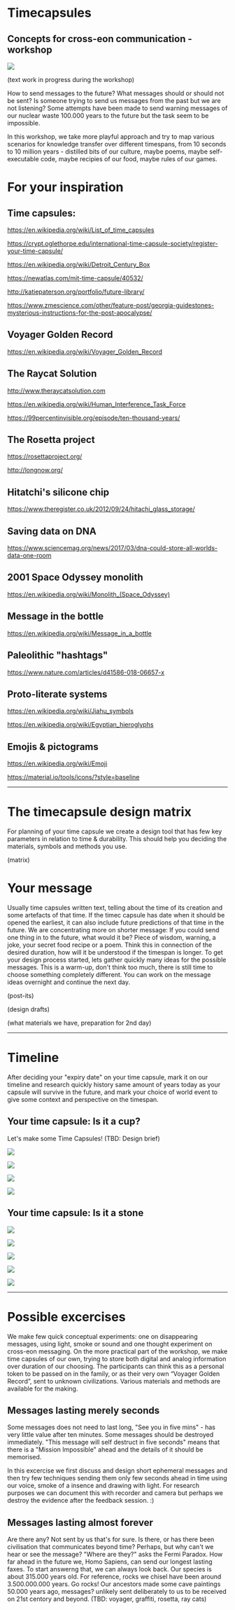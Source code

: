 # Timecapsules
## Concepts for cross-eon communication -workshop

![](https://github.com/kimitobo/Timecapsules/blob/master/pics/TimeCapsules_1.png?raw=true)

(text work in progress during the workshop)

How to send messages to the future? What messages should or should not be sent? Is someone trying to send us messages from the past but we are not listening? Some attempts have been made to send warning messages of our nuclear waste 100.000 years to the future but the task seem to be impossible.

In this workshop, we take more playful approach and try to map various scenarios for knowledge transfer over different timespans, from 10 seconds to 10 million years - distilled bits of our culture, maybe poems, maybe self-executable code, maybe recipies of our food, maybe rules of our games.


# For your inspiration

## Time capsules:

https://en.wikipedia.org/wiki/List_of_time_capsules

https://crypt.oglethorpe.edu/international-time-capsule-society/register-your-time-capsule/

https://en.wikipedia.org/wiki/Detroit_Century_Box

https://newatlas.com/mit-time-capsule/40532/

http://katiepaterson.org/portfolio/future-library/

https://www.zmescience.com/other/feature-post/georgia-guidestones-mysterious-instructions-for-the-post-apocalypse/


## Voyager Golden Record

https://en.wikipedia.org/wiki/Voyager_Golden_Record

## The Raycat Solution

http://www.theraycatsolution.com

https://en.wikipedia.org/wiki/Human_Interference_Task_Force

https://99percentinvisible.org/episode/ten-thousand-years/

## The Rosetta project

https://rosettaproject.org/

http://longnow.org/

## Hitatchi's silicone chip

https://www.theregister.co.uk/2012/09/24/hitachi_glass_storage/

## Saving data on DNA

https://www.sciencemag.org/news/2017/03/dna-could-store-all-worlds-data-one-room

## 2001 Space Odyssey monolith

https://en.wikipedia.org/wiki/Monolith_(Space_Odyssey)

## Message in the bottle

https://en.wikipedia.org/wiki/Message_in_a_bottle

## Paleolithic "hashtags"

https://www.nature.com/articles/d41586-018-06657-x

## Proto-literate systems

https://en.wikipedia.org/wiki/Jiahu_symbols

https://en.wikipedia.org/wiki/Egyptian_hieroglyphs

## Emojis & pictograms

https://en.wikipedia.org/wiki/Emoji

https://material.io/tools/icons/?style=baseline

------------------------------------------------------------------------

# The timecapsule design matrix

For planning of your time capsule we create a design tool that has few key parameters in relation to time & durability. This should help you deciding the materials, symbols and methods you use.

(matrix)

# Your message

Usually time capsules written text, telling about the time of its creation and some artefacts of that time. If the timec capsule has date when it should be opened the earliest, it can also include future predictions of that time in the future. We are concentrating more on shorter message: If you could send one thing in to the future, what would it be? Piece of wisdom, warning, a joke, your secret food recipe or a poem. Think this in connection of the desired duration, how will it be understood if the timespan is longer. To get your design process started, lets gather quickly many ideas for the possible messages. This is a warm-up, don't think too much, there is still time to choose something completely different. You can work on the message ideas overnight and continue the next day.

(post-its)

(design drafts)

(what materials we have, preparation for 2nd day)

---------

# Timeline

After deciding your "expiry date" on your time capsule, mark it on our timeline and research quickly history same amount of years today as your capsule will survive in the future, and mark your choice of world event to give some context and perspective on the timespan.

## Your time capsule: Is it a cup?

Let's make some Time Capsules! (TBD: Design brief)

![](https://github.com/kimitobo/Timecapsules/blob/master/pics/20181009_013451.jpg?raw=true)

![](https://github.com/kimitobo/Timecapsules/blob/master/pics/20181008_231030.jpg?raw=true)

![](https://github.com/kimitobo/Timecapsules/blob/master/pics/20181008_235518.jpg?raw=true)

![](https://github.com/kimitobo/Timecapsules/blob/master/pics/20181008_235543.jpg?raw=true)

## Your time capsule: Is it a stone

![](https://github.com/kimitobo/Timecapsules/blob/master/pics/20181004_163023.jpg?raw=true)

![](https://github.com/kimitobo/Timecapsules/blob/master/pics/20181004_165615.jpg?raw=true)

![](https://github.com/kimitobo/Timecapsules/blob/master/pics/20181004_172148.jpg?raw=true)

![](https://github.com/kimitobo/Timecapsules/blob/master/pics/20181004_175115.jpg?raw=true)

![](https://github.com/kimitobo/Timecapsules/blob/master/pics/20181005_155816.jpg?raw=true)


-----


# Possible excercises

We make few quick conceptual experiments: one on disappearing messages, using light, smoke or sound and one thought experiment on cross-eon messaging. On the more practical part of the workshop, we make time capsules of our own, trying to store both digital and analog information over duration of our choosing. The participants can think this as a personal token to be passed on in the family, or as their very own “Voyager Golden Record”, sent to unknown civilizations. Various materials and methods are available for the making.

## Messages lasting merely seconds

Some messages does not need to last long, "See you in five mins" - has very little value after ten minutes. Some messages should be destroyed immediately. "This message will self destruct in five seconds" means that there is a "Mission Impossible" ahead and the details of it should be memorised. 

In this excercise we first discuss and design short ephemeral messages and then try few techniques sending them only few seconds ahead in time using our voice, smoke of a insence and drawing with light.  For research purposes we can document this with recorder and camera but perhaps we destroy the evidence after the feedback session. :)

## Messages lasting almost forever

Are there any? Not sent by us that's for sure. Is there, or has there been civilisation that communicates beyond time? Perhaps, but why can't we hear or see the message? "Where are they?" asks the Fermi Paradox. How far ahead in the future we, Homo Sapiens, can send our longest lasting faxes. To start answerng that, we can always look back. Our species is about 315.000 years old. For reference, rocks we chisel have been around 3.500.000.000 years. Go rocks! Our ancestors made some cave paintings 50.000 years ago, messages? unlikely sent deliberately to us to be received on 21st centory and beyond.
(TBD: voyager, graffiti, rosetta, ray cats)
